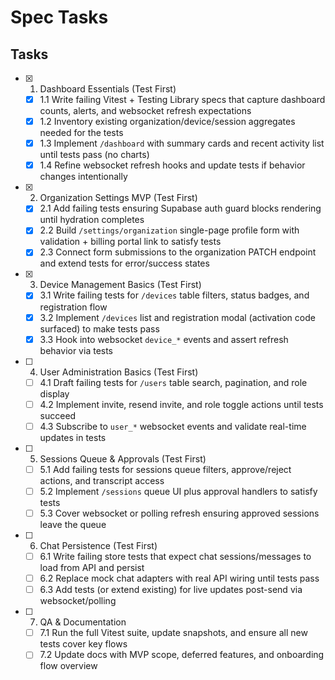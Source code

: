 # Spec Tasks

## Tasks

- [x] 1. Dashboard Essentials (Test First)
  - [x] 1.1 Write failing Vitest + Testing Library specs that capture dashboard counts, alerts, and websocket refresh expectations
  - [x] 1.2 Inventory existing organization/device/session aggregates needed for the tests
  - [x] 1.3 Implement `/dashboard` with summary cards and recent activity list until tests pass (no charts)
  - [x] 1.4 Refine websocket refresh hooks and update tests if behavior changes intentionally

- [x] 2. Organization Settings MVP (Test First)
  - [x] 2.1 Add failing tests ensuring Supabase auth guard blocks rendering until hydration completes
  - [x] 2.2 Build `/settings/organization` single-page profile form with validation + billing portal link to satisfy tests
  - [x] 2.3 Connect form submissions to the organization PATCH endpoint and extend tests for error/success states

- [x] 3. Device Management Basics (Test First)
  - [x] 3.1 Write failing tests for `/devices` table filters, status badges, and registration flow
  - [x] 3.2 Implement `/devices` list and registration modal (activation code surfaced) to make tests pass
  - [x] 3.3 Hook into websocket `device_*` events and assert refresh behavior via tests

- [ ] 4. User Administration Basics (Test First)
  - [ ] 4.1 Draft failing tests for `/users` table search, pagination, and role display
  - [ ] 4.2 Implement invite, resend invite, and role toggle actions until tests succeed
  - [ ] 4.3 Subscribe to `user_*` websocket events and validate real-time updates in tests

- [ ] 5. Sessions Queue & Approvals (Test First)
  - [ ] 5.1 Add failing tests for sessions queue filters, approve/reject actions, and transcript access
  - [ ] 5.2 Implement `/sessions` queue UI plus approval handlers to satisfy tests
  - [ ] 5.3 Cover websocket or polling refresh ensuring approved sessions leave the queue

- [ ] 6. Chat Persistence (Test First)
  - [ ] 6.1 Write failing store tests that expect chat sessions/messages to load from API and persist
  - [ ] 6.2 Replace mock chat adapters with real API wiring until tests pass
  - [ ] 6.3 Add tests (or extend existing) for live updates post-send via websocket/polling

- [ ] 7. QA & Documentation
  - [ ] 7.1 Run the full Vitest suite, update snapshots, and ensure all new tests cover key flows
  - [ ] 7.2 Update docs with MVP scope, deferred features, and onboarding flow overview
